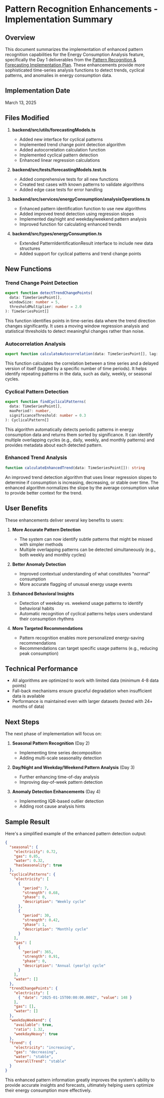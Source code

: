 # Pattern Recognition Enhancements - Implementation Summary

## Overview
This document summarizes the implementation of enhanced pattern recognition capabilities for the Energy Consumption Analysis feature, specifically the Day 1 deliverables from the [Pattern Recognition & Forecasting Implementation Plan](pattern_recognition_forecasting_implementation_plan.txt). These enhancements provide more sophisticated time-series analysis functions to detect trends, cyclical patterns, and anomalies in energy consumption data.

## Implementation Date
March 13, 2025

## Files Modified

1. **backend/src/utils/forecastingModels.ts**
   - Added new interface for cyclical patterns
   - Implemented trend change point detection algorithm
   - Added autocorrelation calculation function
   - Implemented cyclical pattern detection
   - Enhanced linear regression calculations

2. **backend/src/tests/forecastingModels.test.ts**
   - Added comprehensive tests for all new functions
   - Created test cases with known patterns to validate algorithms
   - Added edge case tests for error handling

3. **backend/src/services/energyConsumption/analysisOperations.ts**
   - Enhanced pattern identification function to use new algorithms
   - Added improved trend detection using regression slopes
   - Implemented day/night and weekday/weekend pattern analysis
   - Improved function for calculating enhanced trends

4. **backend/src/types/energyConsumption.ts**
   - Extended PatternIdentificationResult interface to include new data structures
   - Added support for cyclical patterns and trend change points

## New Functions

### Trend Change Point Detection
```typescript
export function detectTrendChangePoints(
  data: TimeSeriesPoint[], 
  windowSize: number = 5, 
  thresholdMultiplier: number = 2.0
): TimeSeriesPoint[]
```
This function identifies points in time-series data where the trend direction changes significantly. It uses a moving window regression analysis and statistical thresholds to detect meaningful changes rather than noise.

### Autocorrelation Analysis
```typescript
export function calculateAutocorrelation(data: TimeSeriesPoint[], lag: number): number
```
This function calculates the correlation between a time series and a delayed version of itself (lagged by a specific number of time periods). It helps identify repeating patterns in the data, such as daily, weekly, or seasonal cycles.

### Cyclical Pattern Detection
```typescript
export function findCyclicalPatterns(
  data: TimeSeriesPoint[], 
  maxPeriod?: number, 
  significanceThreshold: number = 0.3
): CyclicalPattern[]
```
This algorithm automatically detects periodic patterns in energy consumption data and returns them sorted by significance. It can identify multiple overlapping cycles (e.g., daily, weekly, and monthly patterns) and provides metadata about each detected pattern.

### Enhanced Trend Analysis
```typescript
function calculateEnhancedTrend(data: TimeSeriesPoint[]): string
```
An improved trend detection algorithm that uses linear regression slopes to determine if consumption is increasing, decreasing, or stable over time. The enhanced algorithm normalizes the slope by the average consumption value to provide better context for the trend.

## User Benefits

These enhancements deliver several key benefits to users:

1. **More Accurate Pattern Detection**
   - The system can now identify subtle patterns that might be missed with simpler methods
   - Multiple overlapping patterns can be detected simultaneously (e.g., both weekly and monthly cycles)

2. **Better Anomaly Detection**
   - Improved contextual understanding of what constitutes "normal" consumption
   - More accurate flagging of unusual energy usage events

3. **Enhanced Behavioral Insights**
   - Detection of weekday vs. weekend usage patterns to identify behavioral habits
   - Automatic recognition of cyclical patterns helps users understand their consumption rhythms

4. **More Targeted Recommendations**
   - Pattern recognition enables more personalized energy-saving recommendations
   - Recommendations can target specific usage patterns (e.g., reducing peak consumption)

## Technical Performance

- All algorithms are optimized to work with limited data (minimum 4-8 data points)
- Fall-back mechanisms ensure graceful degradation when insufficient data is available
- Performance is maintained even with larger datasets (tested with 24+ months of data)

## Next Steps

The next phase of implementation will focus on:

1. **Seasonal Pattern Recognition** (Day 2)
   - Implementing time series decomposition
   - Adding multi-scale seasonality detection

2. **Day/Night and Weekday/Weekend Pattern Analysis** (Day 3)
   - Further enhancing time-of-day analysis
   - Improving day-of-week pattern detection

3. **Anomaly Detection Enhancements** (Day 4)
   - Implementing IQR-based outlier detection
   - Adding root cause analysis hints

## Sample Result

Here's a simplified example of the enhanced pattern detection output:

```json
{
  "seasonal": {
    "electricity": 0.72,
    "gas": 0.85,
    "water": 0.32,
    "hasSeasonality": true
  },
  "cyclicalPatterns": {
    "electricity": [
      {
        "period": 7,
        "strength": 0.68,
        "phase": 0,
        "description": "Weekly cycle"
      },
      {
        "period": 30,
        "strength": 0.42,
        "phase": 1,
        "description": "Monthly cycle"
      }
    ],
    "gas": [
      {
        "period": 365,
        "strength": 0.91,
        "phase": 0,
        "description": "Annual (yearly) cycle"
      }
    ],
    "water": []
  },
  "trendChangePoints": {
    "electricity": [
      { "date": "2025-01-15T00:00:00.000Z", "value": 148 }
    ],
    "gas": [],
    "water": []
  },
  "weekdayWeekend": {
    "available": true,
    "ratio": 1.32,
    "weekdayHeavy": true
  },
  "trend": {
    "electricity": "increasing",
    "gas": "decreasing",
    "water": "stable",
    "overallTrend": "stable"
  }
}
```

This enhanced pattern information greatly improves the system's ability to provide accurate insights and forecasts, ultimately helping users optimize their energy consumption more effectively.

